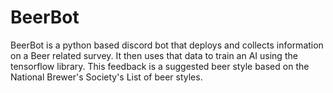 # BeerBot
BeerBot is a python based discord bot that deploys and collects information on a Beer related survey. It then uses that data to train an AI using the tensorflow library. This feedback is a suggested beer style based on the National Brewer's Society's List of beer styles.  
